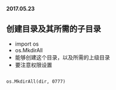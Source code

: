 **2017.05.23**

## 创建目录及其所需的子目录
* import os
* os.MkdirAll
* 能够创建这个目录，以及所需的上级目录
* 要注意权限设置

```

os.MkdirAll(dir, 0777)

```



